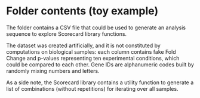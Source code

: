 # Folder contents (toy example)

The folder contains a CSV file that could be used to generate an analysis sequence to explore Scorecard library functions.

The dataset was created artificially, and it is not constituted by computations on biological samples: each column contains fake Fold Change and p-values representing ten experimental conditions, which could be compared to each other. Gene IDs are alphanumeric codes built by randomly mixing numbers and letters.

As a side note, the Scorecard library contains a utility function to generate a list of combinations (without repetitions) for iterating over all samples.
